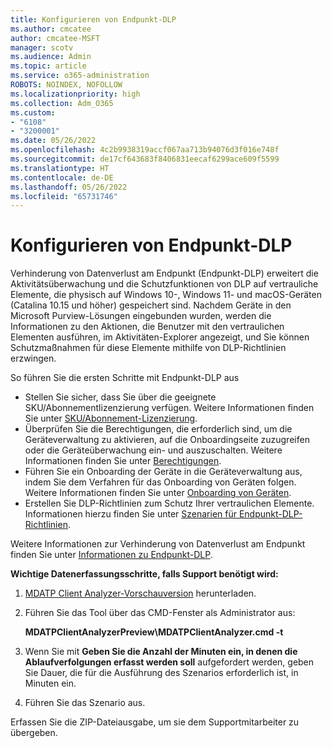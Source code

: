 ```yaml
---
title: Konfigurieren von Endpunkt-DLP
ms.author: cmcatee
author: cmcatee-MSFT
manager: scotv
ms.audience: Admin
ms.topic: article
ms.service: o365-administration
ROBOTS: NOINDEX, NOFOLLOW
ms.localizationpriority: high
ms.collection: Adm_O365
ms.custom:
- "6108"
- "3200001"
ms.date: 05/26/2022
ms.openlocfilehash: 4c2b9938319accf067aa713b94076d3f016e748f
ms.sourcegitcommit: de17cf643683f8406831eecaf6299ace609f5599
ms.translationtype: HT
ms.contentlocale: de-DE
ms.lasthandoff: 05/26/2022
ms.locfileid: "65731746"
---
```

# <a name="configure-endpoint-dlp"></a>Konfigurieren von Endpunkt-DLP

Verhinderung von Datenverlust am Endpunkt (Endpunkt-DLP) erweitert die Aktivitätsüberwachung und die Schutzfunktionen von DLP auf vertrauliche Elemente, die physisch auf Windows 10-, Windows 11- und macOS-Geräten (Catalina 10.15 und höher) gespeichert sind. Nachdem Geräte in den Microsoft Purview-Lösungen eingebunden wurden, werden die Informationen zu den Aktionen, die Benutzer mit den vertraulichen Elementen ausführen, im Aktivitäten-Explorer angezeigt, und Sie können Schutzmaßnahmen für diese Elemente mithilfe von DLP-Richtlinien erzwingen.

So führen Sie die ersten Schritte mit Endpunkt-DLP aus

- Stellen Sie sicher, dass Sie über die geeignete SKU/Abonnementlizenzierung verfügen. Weitere Informationen finden Sie unter [SKU/Abonnement-Lizenzierung](https://docs.microsoft.com/microsoft-365/compliance/endpoint-dlp-getting-started#skusubscriptions-licensing).
- Überprüfen Sie die Berechtigungen, die erforderlich sind, um die Geräteverwaltung zu aktivieren, auf die Onboardingseite zuzugreifen oder die Geräteüberwachung ein- und auszuschalten. Weitere Informationen finden Sie unter [Berechtigungen](https://docs.microsoft.com/microsoft-365/compliance/endpoint-dlp-getting-started#permissions).
- Führen Sie ein Onboarding der Geräte in die Geräteverwaltung aus, indem Sie dem Verfahren für das Onboarding von Geräten folgen. Weitere Informationen finden Sie unter [Onboarding von Geräten](https://docs.microsoft.com/microsoft-365/compliance/endpoint-dlp-getting-started#onboarding-devices). 
- Erstellen Sie DLP-Richtlinien zum Schutz Ihrer vertraulichen Elemente. Informationen hierzu finden Sie unter [Szenarien für Endpunkt-DLP-Richtlinien](https://docs.microsoft.com/microsoft-365/compliance/endpoint-dlp-using#endpoint-dlp-policy-scenarios).

Weitere Informationen zur Verhinderung von Datenverlust am Endpunkt finden Sie unter [Informationen zu Endpunkt-DLP](https://docs.microsoft.com/microsoft-365/compliance/endpoint-dlp-learn-about).

**Wichtige Datenerfassungsschritte, falls Support benötigt wird:**

1. [MDATP Client Analyzer-Vorschauversion](https://aka.ms/betamdatpanalyzer) herunterladen.
1. Führen Sie das Tool über das CMD-Fenster als Administrator aus:

    **MDATPClientAnalyzerPreview\MDATPClientAnalyzer.cmd -t**

1. Wenn Sie mit **Geben Sie die Anzahl der Minuten ein, in denen die Ablaufverfolgungen erfasst werden soll** aufgefordert werden, geben Sie Dauer, die für die Ausführung des Szenarios erforderlich ist, in Minuten ein.
1. Führen Sie das Szenario aus.

Erfassen Sie die ZIP-Dateiausgabe, um sie dem Supportmitarbeiter zu übergeben.
